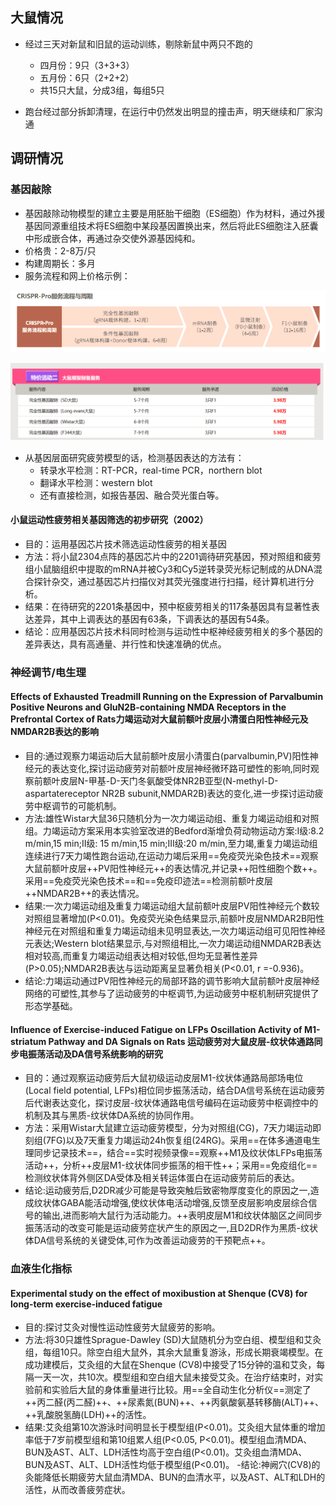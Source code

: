 ## 大鼠情况

- 经过三天对新鼠和旧鼠的运动训练，剔除新鼠中两只不跑的

  - 四月份：9只（3+3+3）
  - 五月份：6只（2+2+2）
  - 共15只大鼠，分成3组，每组5只

- 跑台经过部分拆卸清理，在运行中仍然发出明显的撞击声，明天继续和厂家沟通


## 调研情况

### 基因敲除
- 基因敲除动物模型的建立主要是用胚胎干细胞（ES细胞）作为材料，通过外援基因同源重组技术将ES细胞中某段基因置换出来，然后将此ES细胞注入胚囊中形成嵌合体，再通过杂交使外源基因纯和。
- 价格贵：2-8万/只
- 构建周期长：多月
- 服务流程和网上价格示例：

![image](https://github.com/Junya5/DataScience/blob/master/PeripheralNerve-Junya5/IMG/crispr-pro.png)

![image](https://github.com/Junya5/DataScience/blob/master/PeripheralNerve-Junya5/IMG/rats-model.png)

- 从基因层面研究疲劳模型的话，检测基因表达的方法有：
  - 转录水平检测：RT-PCR，real-time PCR，northern blot
  - 翻译水平检测：western blot 
  - 还有直接检测，如报告基因、融合荧光蛋白等。

#### 小鼠运动性疲劳相关基因筛选的初步研究（2002）
- 目的：运用基因芯片技术筛选运动性疲劳的相关基因
- 方法：将小鼠2304点阵的基因芯片中的2201调待研究基因，预对照组和疲劳组小鼠脑组织中提取的mRNA并被Cy3和Cy5逆转录荧光标记制成的从DNA混合探针杂交，通过基因芯片扫描仪对其荧光强度进行扫描，经计算机进行分析。
- 结果：在待研究的2201条基因中，预中枢疲劳相关的117条基因具有显著性表达差异，其中上调表达的基因有63条，下调表达的基因有54条。
- 结论：应用基因芯片技术科同时检测与运动性中枢神经疲劳相关的多个基因的差异表达，具有高通量、并行性和快速准确的优点。


### 神经调节/电生理

#### Effects of Exhausted Treadmill Running on the Expression of Parvalbumin Positive Neurons and GluN2B-containing NMDA Receptors in the Prefrontal Cortex of Rats力竭运动对大鼠前额叶皮层小清蛋白阳性神经元及NMDAR2B表达的影响

- 目的:通过观察力竭运动后大鼠前额叶皮层小清蛋白(parvalbumin,PV)阳性神经元的表达变化,探讨运动疲劳对前额叶皮层神经微环路可塑性的影响,同时观察前额叶皮层N-甲基-D-天门冬氨酸受体NR2B亚型(N-methyl-D-aspartatereceptor NR2B subunit,NMDAR2B)表达的变化,进一步探讨运动疲劳中枢调节的可能机制。
- 方法:雄性Wistar大鼠36只随机分为一次力竭运动组、重复力竭运动组和对照组。力竭运动方案采用本实验室改进的Bedford渐增负荷动物运动方案:I级:8.2 m/min,15 min;II级: 15 m/min,15 min;III级:20 m/min,至力竭,重复力竭运动组连续进行7天力竭性跑台运动,在运动力竭后采用==免疫荧光染色技术==观察大鼠前额叶皮层++PV阳性神经元++的表达情况,并记录++阳性细胞个数++。采用==免疫荧光染色技术==和==免疫印迹法==检测前额叶皮层++NMDAR2B++的表达情况。
- 结果:一次力竭运动组及重复力竭运动组大鼠前额叶皮层PV阳性神经元个数较对照组显著增加(P<0.01)。免疫荧光染色结果显示,前额叶皮层NMDAR2B阳性神经元在对照组和重复力竭运动组未见明显表达,一次力竭运动组可见阳性神经元表达;Western blot结果显示,与对照组相比,一次力竭运动组NMDAR2B表达相对较高,而重复力竭运动组表达相对较低,但均无显著性差异(P>0.05);NMDAR2B表达与运动距离呈显著负相关(P<0.01, r =-0.936)。
- 结论:力竭运动通过PV阳性神经元的局部环路的调节影响大鼠前额叶皮层神经网络的可塑性,其参与了运动疲劳的中枢调节,为运动疲劳中枢机制研究提供了形态学基础。

#### Influence of Exercise-induced Fatigue on LFPs Oscillation Activity of M1-striatum Pathway and DA Signals on Rats 运动疲劳对大鼠皮层-纹状体通路同步电振荡活动及DA信号系统影响的研究

- 目的：通过观察运动疲劳后大鼠初级运动皮层M1-纹状体通路局部场电位(Local field potential, LFPs)相位同步振荡活动，结合DA信号系统在运动疲劳后代谢表达变化，探讨皮层-纹状体通路电信号编码在运动疲劳中枢调控中的机制及其与黑质-纹状体DA系统的协同作用。
- 方法：采用Wistar大鼠建立运动疲劳模型，分为对照组(CG)，7天力竭运动即刻组(7FG)以及7天重复力竭运动24h恢复组(24RG)。采用==在体多通道电生理同步记录技术==，结合==实时视频录像==观察++M1及纹状体LFPs电振荡活动++，分析++皮层M1-纹状体同步振荡的相干性++；采用==免疫组化==检测纹状体背外侧区DA受体及相关转运体蛋白在运动疲劳前后的表达。
- 结论:运动疲劳后,D2DR减少可能是导致突触后致密物厚度变化的原因之一,造成纹状体GABA能活动增强,使纹状体电活动增强,反馈至皮层影响皮层综合信号的输出,进而影响大鼠行为活动能力。++表明皮层M1和纹状体脑区之间同步振荡活动的改变可能是运动疲劳症状产生的原因之一,且D2DR作为黑质-纹状体DA信号系统的关键受体,可作为改善运动疲劳的干预靶点++。



### 血液生化指标

#### Experimental study on the effect of moxibustion at Shenque (CV8) for long-term exercise-induced fatigue

- 目的:探讨艾灸对慢性运动性疲劳大鼠疲劳的影响。
- 方法:将30只雄性Sprague-Dawley (SD)大鼠随机分为空白组、模型组和艾灸组，每组10只。除空白组大鼠外，其余大鼠重复游泳，形成长期衰竭模型。在成功建模后，艾灸组的大鼠在Shenque (CV8)中接受了15分钟的温和艾灸，每隔一天一次，共10次。模型组和空白组大鼠未接受艾灸。在治疗结束时，对实验前和实验后大鼠的身体重量进行比较。用==全自动生化分析仪==测定了++丙二醛(丙二醛)++、++尿素氮(BUN)++、++丙氨酸氨基转移酶(ALT)++、++乳酸脱氢酶(LDH)++的活性。
- 结果:艾灸组第10次游泳时间明显长于模型组(P<0.01)。艾灸组大鼠体重的增加率低于7岁前模型组和第10组累人组(P<0.05, P<0.01)。模型组血清MDA、BUN及AST、ALT、LDH活性均高于空白组(P<0.01)。艾灸组血清MDA、BUN及AST、ALT、LDH活性均低于模型组(P<0.01)。
-结论:神阙穴(CV8)的灸能降低长期疲劳大鼠血清MDA、BUN的血清水平，以及AST、ALT和LDH的活性，从而改善疲劳症状。